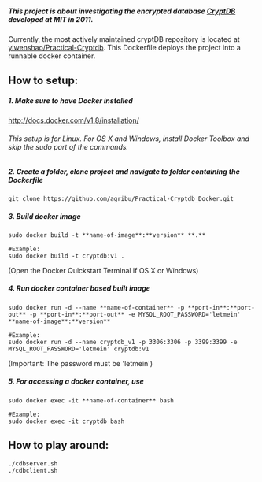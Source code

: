 ##### This project is about investigating the encrypted database [CryptDB](https://css.csail.mit.edu/cryptdb/) developed at MIT in 2011.
Currently, the most actively maintained cryptDB repository is located at [yiwenshao/Practical-Cryptdb](https://github.com/yiwenshao/Practical-Cryptdb).
This Dockerfile deploys the project into a runnable docker container.

## How to setup:

##### 1. Make sure to have Docker installed

http://docs.docker.com/v1.8/installation/

###### This setup is for Linux. For OS X and Windows, install Docker Toolbox and skip the sudo part of the commands.

##### 2. Create a folder, clone project and navigate to folder containing the Dockerfile

    git clone https://github.com/agribu/Practical-Cryptdb_Docker.git

##### 3. Build docker image

    sudo docker build -t **name-of-image**:**version** **.**

    #Example:
    sudo docker build -t cryptdb:v1 .

(Open the Docker Quickstart Terminal if OS X or Windows)

##### 4. Run docker container based built image

    sudo docker run -d --name **name-of-container** -p **port-in**:**port-out** -p **port-in**:**port-out** -e MYSQL_ROOT_PASSWORD='letmein' **name-of-image**:**version**

    #Example:
    sudo docker run -d --name cryptdb_v1 -p 3306:3306 -p 3399:3399 -e MYSQL_ROOT_PASSWORD='letmein' cryptdb:v1

(Important: The password must be 'letmein')

##### 5. For accessing a docker container, use

    sudo docker exec -it **name-of-container** bash

    #Example:
    sudo docker exec -it cryptdb bash



## How to play around:

```
./cdbserver.sh
./cdbclient.sh
```
